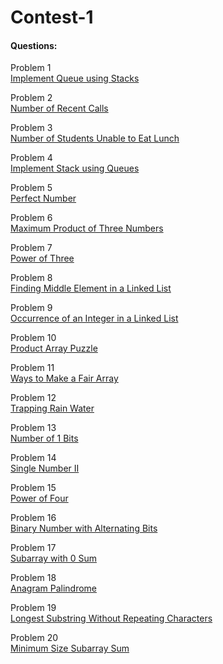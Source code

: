 # Contest-1
<h4>Questions:</h4>

Problem 1<br>
<a href="https://leetcode.com/problems/implement-queue-using-stacks/">Implement Queue using Stacks</a>

Problem 2<br>
<a href="https://leetcode.com/problems/implement-queue-using-stacks/">Number of Recent Calls</a>

Problem 3<br>
<a href="https://leetcode.com/problems/implement-queue-using-stacks/">Number of Students Unable to Eat Lunch</a>

Problem 4<br>
<a href="https://leetcode.com/problems/implement-queue-using-stacks/">Implement Stack using Queues</a>

Problem 5<br>
<a href="https://leetcode.com/problems/implement-queue-using-stacks/">Perfect Number</a>

Problem 6<br>
<a href="https://leetcode.com/problems/implement-queue-using-stacks/">Maximum Product of Three Numbers</a>

Problem 7<br>
<a href="https://leetcode.com/problems/implement-queue-using-stacks/">Power of Three</a>

Problem 8<br>
<a href="https://leetcode.com/problems/implement-queue-using-stacks/">Finding Middle Element in a Linked List</a>

Problem 9<br>
<a href="https://leetcode.com/problems/implement-queue-using-stacks/">Occurrence of an Integer in a Linked List</a>

Problem 10<br>
<a href="https://leetcode.com/problems/implement-queue-using-stacks/">Product Array Puzzle</a>

Problem 11<br>
<a href="https://leetcode.com/problems/implement-queue-using-stacks/">Ways to Make a Fair Array</a>

Problem 12<br>
<a href="https://leetcode.com/problems/implement-queue-using-stacks/">Trapping Rain Water</a>

Problem 13<br>
<a href="https://leetcode.com/problems/implement-queue-using-stacks/">Number of 1 Bits</a>

Problem 14<br>
<a href="https://leetcode.com/problems/implement-queue-using-stacks/">Single Number II</a>

Problem 15<br>
<a href="https://leetcode.com/problems/implement-queue-using-stacks/">Power of Four</a>

Problem 16<br>
<a href="https://leetcode.com/problems/implement-queue-using-stacks/">Binary Number with Alternating Bits</a>

Problem 17<br>
<a href="https://leetcode.com/problems/implement-queue-using-stacks/">Subarray with 0 Sum</a>

Problem 18<br>
<a href="https://leetcode.com/problems/implement-queue-using-stacks/">Anagram Palindrome</a>

Problem 19<br>
<a href="https://leetcode.com/problems/implement-queue-using-stacks/">Longest Substring Without Repeating Characters</a>

Problem 20<br>
<a href="https://leetcode.com/problems/implement-queue-using-stacks/">Minimum Size Subarray Sum</a>

